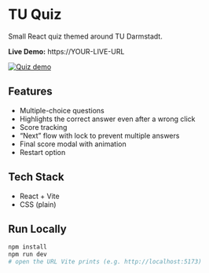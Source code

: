 # TU Quiz

Small React quiz themed around TU Darmstadt.

**Live Demo:** https://YOUR-LIVE-URL  

[![Quiz demo](./Quiz.gif)](https://YOUR-LIVE-URL)

## Features
- Multiple-choice questions
- Highlights the correct answer even after a wrong click
- Score tracking
- “Next” flow with lock to prevent multiple answers
- Final score modal with animation
- Restart option

## Tech Stack
- React + Vite
- CSS (plain)

## Run Locally
```bash
npm install
npm run dev
# open the URL Vite prints (e.g. http://localhost:5173)

